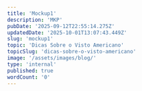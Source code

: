 ```yaml
---
title: 'Mockup1'
description: 'MKP'
pubDate: '2025-09-12T22:55:14.275Z'
updatedDate: '2025-10-01T13:07:43.449Z'
slug: 'mockup1'
topic: 'Dicas Sobre o Visto Americano'
topicSlug: 'dicas-sobre-o-visto-americano'
image: '/assets/images/blog/'
type: 'internal'
published: true
wordCount: '0'
---
```

